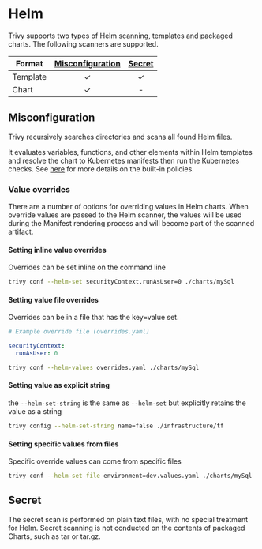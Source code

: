 # Helm
Trivy supports two types of Helm scanning, templates and packaged charts.
The following scanners are supported.

| Format   | [Misconfiguration] | [Secret] |
| -------- | :----------------: | :------: |
| Template |         ✓          |    ✓     |
| Chart    |         ✓          |    -     |

## Misconfiguration
Trivy recursively searches directories and scans all found Helm files.

It evaluates variables, functions, and other elements within Helm templates and resolve the chart to Kubernetes manifests then run the Kubernetes checks.
See [here](../../scanner/misconfiguration/check/builtin.md) for more details on the built-in policies.

### Value overrides
There are a number of options for overriding values in Helm charts.
When override values are passed to the Helm scanner, the values will be used during the Manifest rendering process and will become part of the scanned artifact.

#### Setting inline value overrides
Overrides can be set inline on the command line

```bash
trivy conf --helm-set securityContext.runAsUser=0 ./charts/mySql
```

#### Setting value file overrides
Overrides can be in a file that has the key=value set.

```yaml
# Example override file (overrides.yaml)

securityContext:
  runAsUser: 0
```

```bash
trivy conf --helm-values overrides.yaml ./charts/mySql
``` 

#### Setting value as explicit string
the `--helm-set-string` is the same as `--helm-set` but explicitly retains the value as a string

```bash
trivy config --helm-set-string name=false ./infrastructure/tf
```

#### Setting specific values from files
Specific override values can come from specific files

```bash
trivy conf --helm-set-file environment=dev.values.yaml ./charts/mySql
```

## Secret
The secret scan is performed on plain text files, with no special treatment for Helm.
Secret scanning is not conducted on the contents of packaged Charts, such as tar or tar.gz.

[Misconfiguration]: ../../scanner/misconfiguration/index.md
[Secret]: ../../scanner/secret.md